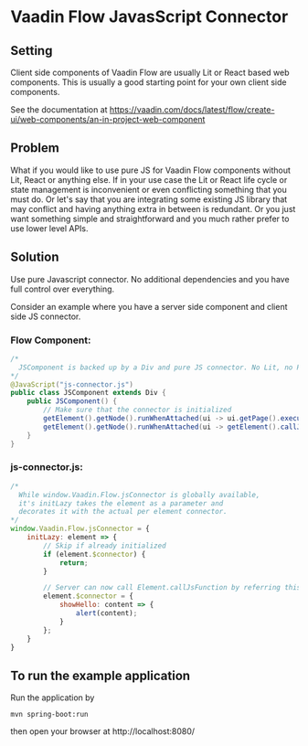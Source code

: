 # Vaadin Flow JavasScript Connector

## Setting

Client side components of Vaadin Flow are usually Lit or React based web components.
This is usually a good starting point for your own client side components.

See the documentation at https://vaadin.com/docs/latest/flow/create-ui/web-components/an-in-project-web-component

## Problem

What if you would like to use pure JS for Vaadin Flow components without Lit, React or anything else.
If in your use case the Lit or React life cycle or state management is inconvenient or even conflicting something that
you must do. Or let's say that you are integrating some existing JS library that may conflict and having anything extra
in between is redundant.
Or you just want something simple and straightforward and you much rather prefer to use lower level APIs.

## Solution

Use pure Javascript connector. No additional dependencies and you have full control over everything.

Consider an example where you have a server side component and client side JS connector.

### Flow Component:

```java
/*
  JSComponent is backed up by a Div and pure JS connector. No Lit, no Polymer, no React or whatsoever. Just pure JS.
*/
@JavaScript("js-connector.js")
public class JSComponent extends Div {
    public JSComponent() {
        // Make sure that the connector is initialized
        getElement().getNode().runWhenAttached(ui -> ui.getPage().executeJs("window.Vaadin.Flow.jsConnector.initLazy($0)", getElement()));
        getElement().getNode().runWhenAttached(ui -> getElement().callJsFunction("$connector.showHello", "Hello world!"));
    }
}
```

### js-connector.js:

```javascript
/*
  While window.Vaadin.Flow.jsConnector is globally available, 
  it's initLazy takes the element as a parameter and
  decorates it with the actual per element connector.
*/
window.Vaadin.Flow.jsConnector = {
    initLazy: element => {
        // Skip if already initialized
        if (element.$connector) {
            return;
        }

        // Server can now call Element.callJsFunction by referring this.$connector
        element.$connector = {
            showHello: content => {
                alert(content);
            }
        };
    }
}
```

## To run the example application

Run the application by

`mvn spring-boot:run`

then open your browser at http://localhost:8080/